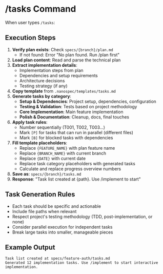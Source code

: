 # /tasks Command

When user types `/tasks`:

## Execution Steps

1. **Verify plan exists**: Check `specs/{branch}/plan.md`
   - If not found: Error "No plan found. Run /plan first"
2. **Load plan content**: Read and parse the technical plan
3. **Extract implementation details**:
   - Implementation steps from plan
   - Dependencies and setup requirements
   - Architecture decisions
   - Testing strategy (if any)
4. **Copy template** from `.nanospec/templates/tasks.md`
5. **Generate tasks by category**:
   - **Setup & Dependencies**: Project setup, dependencies, configuration
   - **Testing & Validation**: Tests based on project methodology
   - **Core Implementation**: Main feature implementation
   - **Polish & Documentation**: Cleanup, docs, final touches
6. **Apply task rules**:
   - Number sequentially (T001, T002, T003...)
   - Mark `[P]` for tasks that can run in parallel (different files)
   - Mark `[B]` for blocked tasks with dependencies
7. **Fill template placeholders**:
   - Replace `{FEATURE_NAME}` with plan feature name
   - Replace `{BRANCH_NAME}` with current branch
   - Replace `{DATE}` with current date
   - Replace task category placeholders with generated tasks
   - Calculate and replace progress overview numbers
8. **Save as**: `specs/{branch}/tasks.md`
9. **Response**: "Task list created at {path}. Use /implement to start"

## Task Generation Rules
- Each task should be specific and actionable
- Include file paths when relevant
- Respect project's testing methodology (TDD, post-implementation, or none)
- Consider parallel execution for independent tasks
- Break large tasks into smaller, manageable pieces

## Example Output
```
Task list created at specs/feature-auth/tasks.md
Generated 12 implementation tasks. Use /implement to start interactive implementation.
```